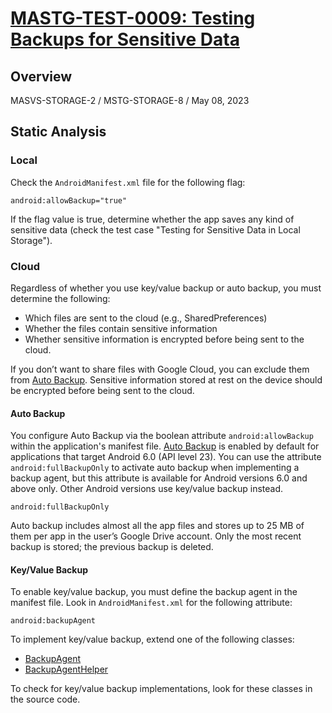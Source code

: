 # [MASTG-TEST-0009: Testing Backups for Sensitive Data](https://mas.owasp.org/MASTG/tests/android/MASVS-STORAGE/MASTG-TEST-0009)

## Overview
MASVS-STORAGE-2 / MSTG-STORAGE-8 / May 08, 2023
## Static Analysis

### Local

Check the `AndroidManifest.xml` file for the following flag:
```
android:allowBackup="true"
```

If the flag value is true, determine whether the app saves any kind of sensitive data (check the test case "Testing for Sensitive Data in Local Storage").

### Cloud

Regardless of whether you use key/value backup or auto backup, you must determine the following:

- Which files are sent to the cloud (e.g., SharedPreferences)
- Whether the files contain sensitive information
- Whether sensitive information is encrypted before being sent to the cloud.

If you don’t want to share files with Google Cloud, you can exclude them from [Auto Backup](https://developer.android.com/guide/topics/data/autobackup). Sensitive information stored at rest on the device should be encrypted before being sent to the cloud.

#### Auto Backup

You configure Auto Backup via the boolean attribute `android:allowBackup` within the application's manifest file. [Auto Backup](https://developer.android.com/guide/topics/data/autobackup) is enabled by default for applications that target Android 6.0 (API level 23). You can use the attribute `android:fullBackupOnly` to activate auto backup when implementing a backup agent, but this attribute is available for Android versions 6.0 and above only. Other Android versions use key/value backup instead.
```
android:fullBackupOnly
```

Auto backup includes almost all the app files and stores up to 25 MB of them per app in the user’s Google Drive account. Only the most recent backup is stored; the previous backup is deleted.

#### Key/Value Backup

To enable key/value backup, you must define the backup agent in the manifest file. Look in `AndroidManifest.xml` for the following attribute:
```
android:backupAgent
```

To implement key/value backup, extend one of the following classes:

- [BackupAgent](https://developer.android.com/reference/android/app/backup/BackupAgent)
- [BackupAgentHelper](https://developer.android.com/reference/android/app/backup/BackupAgentHelper)

To check for key/value backup implementations, look for these classes in the source code.

